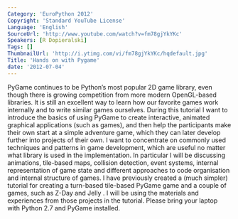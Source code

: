 ```yaml
---
Category: 'EuroPython 2012'
Copyright: 'Standard YouTube License'
Language: 'English'
SourceUrl: 'http://www.youtube.com/watch?v=fm78gjYkYKc'
Speakers: [R Dopieralski]
Tags: []
ThumbnailUrl: 'http://i.ytimg.com/vi/fm78gjYkYKc/hqdefault.jpg'
Title: 'Hands on with Pygame'
date: '2012-07-04'
---
```

PyGame continues to be Python’s most popular 2D game library, even though
there is growing competition from more modern OpenGL-based libraries. It is
still an excellent way to learn how our favorite games work internally and to
write similar games ourselves. During this tutorial I want to introduce the
basics of using PyGame to create interactive, animated graphical applications
(such as games), and then help the participants make their own start at a
simple adventure game, which they can later develop further into projects of
their own. I want to concentrate on commonly used techniques and patterns in
game development, which are useful no matter what library is used in the
implementation. In particular I will be discussing animations, tile-based
maps, collision detection, event systems, internal representation of game
state and different approaches to code organisation and internal structure of
games. I have previously created a (much simpler) tutorial for creating a
turn-based tile-based PyGame game and a couple of games, such as Z-Day and
Jelly . I will be using the materials and experiences from those projects in
the tutorial. Please bring your laptop with Python 2.7 and PyGame installed.

